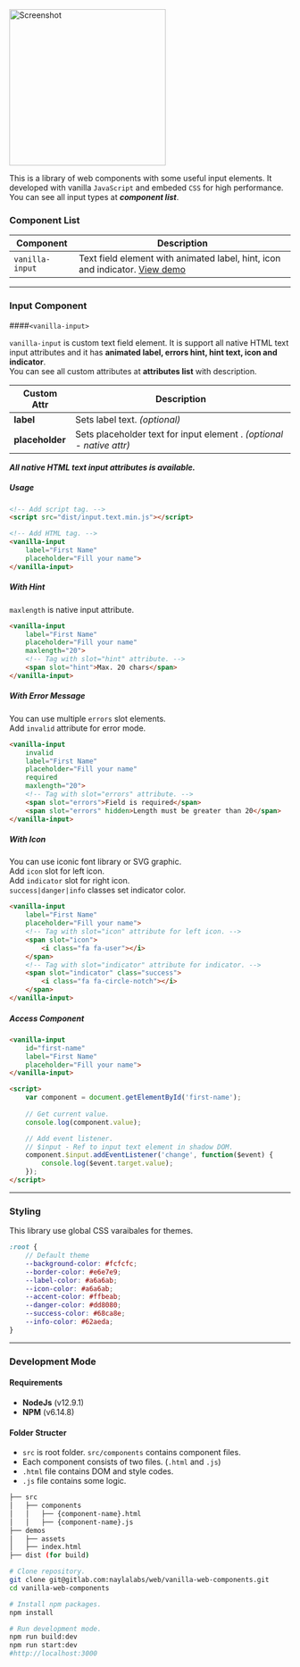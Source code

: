 <img width="280" src="https://www.naylalabs.com/vanilla/src/assets/img/vanilla-logo.png" alt="Screenshot"/>

This is a library of web components with some useful input elements. 
It developed with vanilla `JavaScript` and embeded `CSS` for high performance.
You can see all input types at ***component list***.

### Component List

|Component|Description|
|---|---|
|`vanilla-input`|Text field element with animated label, hint, icon and indicator. [View demo](https://www.naylalabs.com/vanilla/)|

---

### Input Component
####`<vanilla-input>`

`vanilla-input` is custom text field element. It is support all native HTML text input attributes and it has **animated label, errors hint, hint text, icon and indicator**.\
You can see all custom attributes at **attributes list** with description.

|Custom Attr|Description|
|---|---|
|**label**|Sets label text. *(optional)*|
|**placeholder**|Sets placeholder text for input element . *(optional - native attr)*|
***All native HTML text input attributes is available.***

##### Usage
````html
<!-- Add script tag. -->
<script src="dist/input.text.min.js"></script>

<!-- Add HTML tag. -->
<vanilla-input 
    label="First Name" 
    placeholder="Fill your name">
</vanilla-input>
````

##### With Hint
`maxlength` is native input attribute.
````html
<vanilla-input 
    label="First Name" 
    placeholder="Fill your name"
    maxlength="20">
    <!-- Tag with slot="hint" attribute. -->
    <span slot="hint">Max. 20 chars</span>
</vanilla-input>
````

##### With Error Message
You can use multiple `errors` slot elements.\
Add `invalid` attribute for error mode.
````html
<vanilla-input 
    invalid
    label="First Name" 
    placeholder="Fill your name"
    required
    maxlength="20">
    <!-- Tag with slot="errors" attribute. -->
    <span slot="errors">Field is required</span>
    <span slot="errors" hidden>Length must be greater than 20</span>
</vanilla-input>
````

##### With Icon
You can use iconic font library or SVG graphic.\
Add `icon` slot for left icon.\
Add `indicator` slot for right icon.\
`success|danger|info` classes set indicator color.
````html
<vanilla-input 
    label="First Name" 
    placeholder="Fill your name">
    <!-- Tag with slot="icon" attribute for left icon. -->
    <span slot="icon">
        <i class="fa fa-user"></i>
    </span>
    <!-- Tag with slot="indicator" attribute for indicator. -->
    <span slot="indicator" class="success">
        <i class="fa fa-circle-notch"></i>
    </span>
</vanilla-input>
````
##### Access Component
````html
<vanilla-input 
    id="first-name"
    label="First Name" 
    placeholder="Fill your name">
</vanilla-input>

<script>
    var component = document.getElementById('first-name');
    
    // Get current value.
    console.log(component.value);

    // Add event listener.
    // $input - Ref to input text element in shadow DOM.
    component.$input.addEventListener('change', function($event) {
        console.log($event.target.value);
    });
</script>
````
---
### Styling
This library use global CSS varaibales for themes.
````scss
:root {
    // Default theme
    --background-color: #fcfcfc;
    --border-color: #e6e7e9;
    --label-color: #a6a6ab;
    --icon-color: #a6a6ab;
    --accent-color: #ffbeab;
    --danger-color: #dd8080;
    --success-color: #68ca8e;
    --info-color: #62aeda;
}
````
---
### Development Mode
#### Requirements

- **NodeJs** (v12.9.1)
- **NPM** (v6.14.8)

#### Folder Structer

- `src` is root folder. `src/components` contains component files.
- Each component consists of two files. (`.html` and `.js`)
- `.html` file contains DOM and style codes.
- `.js` file contains some logic.

```bash
├── src
│   ├── components
│   │   ├── {component-name}.html
│   │   ├── {component-name}.js
├── demos
│   ├── assets
│   ├── index.html
├── dist (for build)
```

```bash
# Clone repository.
git clone git@gitlab.com:naylalabs/web/vanilla-web-components.git
cd vanilla-web-components

# Install npm packages.
npm install

# Run development mode.
npm run build:dev
npm run start:dev
#http://localhost:3000
```
